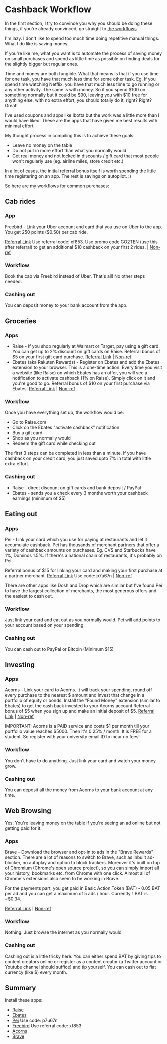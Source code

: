 # Cashback Workflow

In the first section, I try to convince you why you should be doing these things, if you're already convinced, go straight to [the workflows](#cab-rides)

I'm lazy. I don't like to spend too much time doing repetitive manual things. What I do like is saving money.

If you're like me, what you want is to automate the process of saving money on small purchases and spend as little time as possible on finding deals for the slightly bigger but regular ones.

Time and money are both fungible. What that means is that if you use time for one task, you have that much less time for some other task. Eg. If you spend time watching Netflix, you have that much less time to go running or any other activity. The same is with money. So if you spend $100 on something normally but it could be $90, leaving you with $10 free for anything else, with no extra effort, you should totally do it, right? Right? Great!

I've used coupons and apps like Ibotta but the work was a little more than I would have liked. These are the apps that have given me best results with minimal effort.

My thought process in compiling this is to achieve these goals:

* Leave no money on the table
* Do not put in more effort than what you normally would
* Get real money and not locked in discounts / gift card that most people won't regularly use (eg. airline miles, store credit etc.)

In a lot of cases, the initial referral bonus itself is worth spending the little time registering on an app. The rest is savings on autopilot. :)

So here are my workflows for common purchases:
## Cab rides

### App

Freebird - Link your Uber account and card that you use on Uber to the app. You get 250 points ($0.50) per cab ride.

[Referral Link](https://my.fbird.co/JVXnI7eA1W) Use referral code: xf853. Use promo code GO2TEN (use this after referral) to get an additional $10 cashback on your first 2 rides. | [Non-ref](https://getpei.com/)

### Workflow

Book the cab via Freebird instead of Uber. That's all! No other steps needed.

### Cashing out

You can deposit money to your bank account from the app.

## Groceries

### Apps

* Raise - If you shop regularly at Walmart or Target, pay using a gift card. You can get up to 2% discount on gift cards on Raise. Referral bonus of $5 on your first gift card purchase. [Referral Link](https://www.raise.com/raise-rewards/DPRABHU8636) | [Non-ref](https://www.raise.com/)
* Ebates (aka Rakuten Rewards) - Register on Ebates and add the Ebates extension to your browser. This is a one-time action. Every time you visit a website (like Raise) on which Ebates has an offer, you will see a notification to activate cashback (1% on Raise). Simply click on it and you're good to go. Referral bonus of $10 on your first purchase via Ebates. [Referral Link](https://www.ebates.com/r/SPLASH794?eeid=28187) | [Non-ref](https://www.ebates.com/)


### Workflow 

Once you have everything set up, the workflow would be:

* Go to Raise.com
* Click on the Ebates "activate cashback" notification
* Buy a gift card
* Shop as you normally would
* Redeem the gift card while checking out

The first 3 steps can be completed in less than a minute. If you have cashback on your credit card, you just saved upto 7% in total with little extra effort.

### Cashing out

* Raise - direct discount on gift cards and bank deposit / PayPal
* Ebates - sends you a check every 3 months worth your cashback earnings (minimum of $5)

## Eating out

### Apps

Pei -  Link your card which you use for paying at restaurants and let it accumulate cashback. Pei has thousands of merchant partners that offer a variety of cashback amounts on purchases. Eg. CVS and Starbucks have 1%, Dominos 1.5%. If there's a national chain of restaurants, it's probably on Pei.

Referral bonus of $15 for linking your card and making your first purchase at a partner merchant. [Referral Link](https://getpei.onelink.me/l5ED/InAppReferral) Use code: p7u67n | [Non-ref](https://getpei.com/)

There are other apps like Dosh and Drop which are similar but I've found Pei to have the largest collection of merchants, the most generous offers and the easiest to cash out.

### Workflow

Just link your card and eat out as you normally would. Pei will add points to your account based on your spending.

### Cashing out

You can cash out to PayPal or Bitcoin (Minimum $15)

## Investing

### Apps

Acorns - Link your card to Acorns. It will track your spending, round off every purchase to the nearest $ amount and invest that change in a portfolio of equity or bonds. Install the "Found Money" extension (similar to Ebates) to get the cash back invested to your Acorns account
Referral bonus of $5 when you sign up and make an initial deposit of $5. [Referral Link](https://www.acorns.com/invite/J26NTQ) | [Non-ref](https://www.acorns.com/)

IMPORTANT: Acorns is a PAID service and costs $1 per month till your portfolio value reaches $5000. Then it's 0.25% / month. It is FREE for a student. So register with your university email ID to incur no fees!

### Workflow

You don't have to do anything. Just link your card and watch your money grow. 

### Cashing out

You can deposit all the money from Acorns to your bank account at any time.

## Web Browsing

Yes. You're leaving money on the table if you're seeing an ad online but not getting paid for it.

### Apps

Brave - Download the browser and opt-in to ads in the "Brave Rewards" section. There are a lot of reasons to switch to Brave, such as inbuilt ad-blocker, no autoplay and option to block trackers. Moreover it's built on top of Chromium (Chrome's open source project), so you can simply import all your history, bookmarks etc. from Chrome with one click. Almost all of Chrome's extensions also seem to be working in Brave. 

For the payments part, you get paid in Basic Action Token (BAT) - 0.05 BAT per ad and you can get a maximum of 5 ads / hour. Currently 1 BAT is ~$0.34.

[Referral Link](https://brave.com/wee460) | [Non-ref](https://brave.com/)


### Workflow

Nothing. Just browse the internet as you normally would

### Cashing out

Cashing out is a little tricky here. You can either spend BAT by giving tips to content creators online or register as a content creator (a Twitter account or Youtube channel should suffice) and tip yourself. You can cash out to fiat currency (like $) every month. 

## Summary

Install these apps:

* [Raise](https://www.raise.com/raise-rewards/DPRABHU8636)
* [Ebates](https://www.ebates.com/r/SPLASH794?eeid=28187)
* [Pei](https://getpei.onelink.me/l5ED/InAppReferral) Use code: p7u67n 
* [Freebird](https://my.fbird.co/JVXnI7eA1W) Use referral code: xf853
* [Acorns](https://www.acorns.com/invite/J26NTQ)
* [Brave](https://brave.com/wee460)
